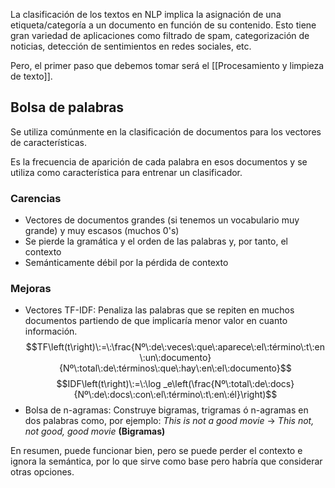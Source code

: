 La clasificación de los textos en NLP implica la asignación de una etiqueta/categoría a un documento en función de su contenido. Esto tiene gran variedad de 
aplicaciones como filtrado de spam, categorización de noticias, detección de sentimientos en redes sociales, etc.

Pero, el primer paso que debemos tomar será el [[Procesamiento y limpieza de texto]].

## Bolsa de palabras

Se utiliza comúnmente en la clasificación de documentos para los vectores de características. 

Es la frecuencia de aparición de cada palabra en esos documentos y se utiliza como característica para entrenar un clasificador.

### Carencias

- Vectores de documentos grandes (si tenemos un vocabulario muy grande) y muy escasos (muchos 0's)
- Se pierde la gramática y el orden de las palabras y, por tanto, el contexto
- Semánticamente débil por la pérdida de contexto

### Mejoras

-  Vectores TF-IDF: Penaliza las palabras que se repiten en muchos documentos partiendo de que implicaría menor valor en cuanto información.
$$TF\left(t\right)\:=\:\frac{Nº\:de\:veces\:que\:aparece\:el\:término\:t\:en\:un\:documento}{Nº\:total\:de\:términos\:que\:hay\:en\:el\:documento}$$
$$IDF\left(t\right)\:=\:\log _e\left(\frac{Nº\:total\:de\:docs}{Nº\:de\:docs\:con\:el\:término\:t\:en\:él}\right)$$
- Bolsa de n-agramas: Construye bigramas, trigramas ó n-agramas en dos palabras como, por ejemplo: *This is not a good movie* $\rightarrow$ *This not, not good, good movie* **(Bigramas)**


En resumen, puede funcionar bien, pero se puede perder el contexto e ignora la semántica, por lo que sirve como base pero habría que considerar otras opciones.